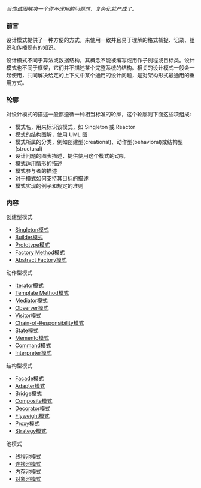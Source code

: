 
*当你试图解决一个你不理解的问题时，复杂化就产成了。*

### 前言

设计模式提供了一种方便的方式，来使用一致并且易于理解的格式捕捉、记录、组织和传播现有的知识。

设计模式不同于算法或数据结构，其概念不能被编写或用作子例程或目标类。设计模式也不同于框架，它们并不描述某个完整系统的结构。相关的设计模式一般会一起使用，共同解决给定的上下文中某个通用的设计问题，是对架构形式最通用的重用方式。

### 轮廓

对设计模式的描述一般都遵循一种相当标准的轮廓，这个轮廓则下面这些项组成:
* 模式名，用来标识该模式，如 Singleton 或 Reactor
* 模式的结构图解，使用 UML 图
* 模式所属的分类，例如创建型(creational)、动作型(behavioral)或结构型(structural)
* 设计问题的图表描述，提供使用这个模式的动机
* 模式适用情形的描述
* 模式参与者的描述
* 对于模式如何支持其目标的描述
* 模式实现的例子和规定的准则

### 内容

创建型模式
* [Singleton模式](01_Singleton)
* [Builder模式](02_Builder)
* [Prototype模式](03_Prototype)
* [Factory Method模式](04_Factory_Method)
* [Abstract Factory模式](05_Abstract_Factory)

动作型模式
* [Iterator模式](06_Iterator)
* [Template Method模式](07_Template_Method)
* [Mediator模式](08_Mediator)
* [Observer模式](09_Observer)
* [Visitor模式](10_Visitor)
* [Chain-of-Responsibility模式](11_Chain_of_Responsibility)
* [State模式](12_State)
* [Memento模式](13_Memento)
* [Command模式](14_Command)
* [Interpreter模式](15_Interpreter)

结构型模式
* [Facade模式](16_Facade)
* [Adapter模式](17_Adapter)
* [Bridge模式](18_Bridge)
* [Composite模式](19_Composite)
* [Decorator模式](20_Decorator)
* [Flyweight模式](21_Flyweight)
* [Proxy模式](22_Proxy)
* [Strategy模式](23_Strategy)

池模式
* [线程池模式](24_Thread_Pool)
* [连接池模式](25_Connect_Pool)
* [内存池模式](26_Memory_Pool)
* [对象池模式](27_Object_Pool)
